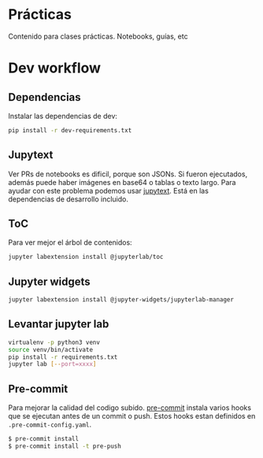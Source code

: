 # Prácticas
Contenido para clases prácticas. Notebooks, guías, etc

# Dev workflow
## Dependencias
Instalar las dependencias de dev:
```bash
pip install -r dev-requirements.txt
```

## Jupytext
Ver PRs de notebooks es dificil, porque son JSONs. Si fueron ejecutados, además puede haber imágenes en base64 o tablas o texto largo. Para ayudar con este problema podemos usar [jupytext](https://jupytext.readthedocs.io/en/latest/introduction.html). Está en las dependencias de desarrollo incluido.

## ToC
Para ver mejor el árbol de contenidos:
```bash
jupyter labextension install @jupyterlab/toc
```

## Jupyter widgets
```bash
jupyter labextension install @jupyter-widgets/jupyterlab-manager
```

## Levantar jupyter lab
```bash
virtualenv -p python3 venv
source venv/bin/activate
pip install -r requirements.txt
jupyter lab [--port=xxxx]
```

## Pre-commit
Para mejorar la calidad del codigo subido. [pre-commit](https://pre-commit.com) instala varios hooks que se ejecutan antes de un commit o push. Estos hooks estan definidos en `.pre-commit-config.yaml`.

```bash
$ pre-commit install
$ pre-commit install -t pre-push
```

